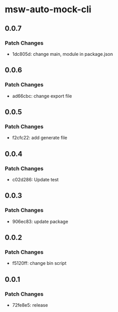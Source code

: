 # msw-auto-mock-cli

## 0.0.7

### Patch Changes

- 1dc805d: change main, module in package.json

## 0.0.6

### Patch Changes

- ad66cbc: change export file

## 0.0.5

### Patch Changes

- f2cfc22: add generate file

## 0.0.4

### Patch Changes

- c02d286: Update test

## 0.0.3

### Patch Changes

- 906ec83: update package

## 0.0.2

### Patch Changes

- f5120ff: change bin script

## 0.0.1

### Patch Changes

- 72fe8e5: release
